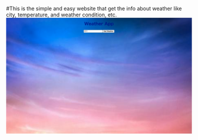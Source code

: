 #This is the simple and easy website that get the info about weather like city, temperature, and weather condition, etc. 
![result](src/images/weatherAPP.png)